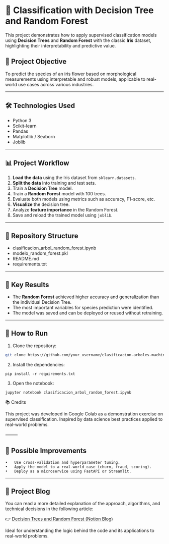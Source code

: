 # 🌳 Classification with Decision Tree and Random Forest

This project demonstrates how to apply supervised classification models using **Decision Trees** and **Random Forest** with the classic **Iris** dataset, highlighting their interpretability and predictive value.

## 🎯 Project Objective

To predict the species of an iris flower based on morphological measurements using interpretable and robust models, applicable to real-world use cases across various industries.

---

## 🛠️ Technologies Used

- Python 3
- Scikit-learn
- Pandas
- Matplotlib / Seaborn
- Joblib

---

## 📊 Project Workflow

1. **Load the data** using the Iris dataset from `sklearn.datasets`.
2. **Split the data** into training and test sets.
3. Train a **Decision Tree** model.
4. Train a **Random Forest** model with 100 trees.
5. Evaluate both models using metrics such as accuracy, F1-score, etc.
6. **Visualize** the decision tree.
7. Analyze **feature importance** in the Random Forest.
8. Save and reload the trained model using `joblib`.

---

## 📁 Repository Structure
- clasificacion_arbol_random_forest.ipynb
- modelo_random_forest.pkl
- README.md
- requirements.txt

---

## 📌 Key Results

- The **Random Forest** achieved higher accuracy and generalization than the individual Decision Tree.
- The most important variables for species prediction were identified.
- The model was saved and can be deployed or reused without retraining.

---

## 🚀 How to Run

1. Clone the repository:

```bash
git clone https://github.com/your_username/clasificacion-arboles-machine-learning.git
```
2.	Install the dependencies:
```
pip install -r requirements.txt
```
3.	Open the notebook:
```
jupyter notebook clasificacion_arbol_random_forest.ipynb
```
📚 Credits

This project was developed in Google Colab as a demonstration exercise on supervised classification. Inspired by data science best practices applied to real-world problems.

⸻

## 🔄 Possible Improvements
	•	Use cross-validation and hyperparameter tuning.
	•	Apply the model to a real-world case (churn, fraud, scoring).
	•	Deploy as a microservice using FastAPI or Streamlit.
---

## 📝 Project Blog

You can read a more detailed explanation of the approach, algorithms, and technical decisions in the following article:

👉 [Decision Trees and Random Forest (Notion Blog)](https://wheat-pulsar-663.notion.site/Decision-Trees-y-Random-Forest-215f96ec2e1080e98e78d3c2b335ec9c)

Ideal for understanding the logic behind the code and its applications to real-world problems.
